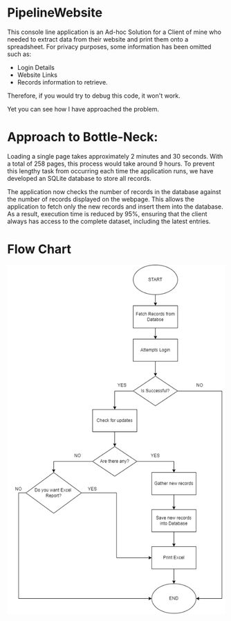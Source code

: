 # PipelineWebsite
This console line application is an Ad-hoc Solution for a Client of mine who needed to extract data from their website and print them onto a spreadsheet.
For privacy purposes, some information has been omitted such as:
- Login Details
- Website Links
- Records information to retrieve.

Therefore, if you would try to debug this code, it won't work.

Yet you can see how I have approached the problem.

# Approach to Bottle-Neck:
Loading a single page takes approximately 2 minutes and 30 seconds. With a total of 258 pages, this process would take around 9 hours. To prevent this lengthy task from occurring each time the application runs, we have developed an SQLite database to store all records.

The application now checks the number of records in the database against the number of records displayed on the webpage. This allows the application to fetch only the new records and insert them into the database. As a result, execution time is reduced by 95%, ensuring that the client always has access to the complete dataset, including the latest entries.

# Flow Chart
![Alt text](https://github.com/SalvatoreAmaddio/PipelineWebsite/blob/main/static/Flow-Chart.png)
